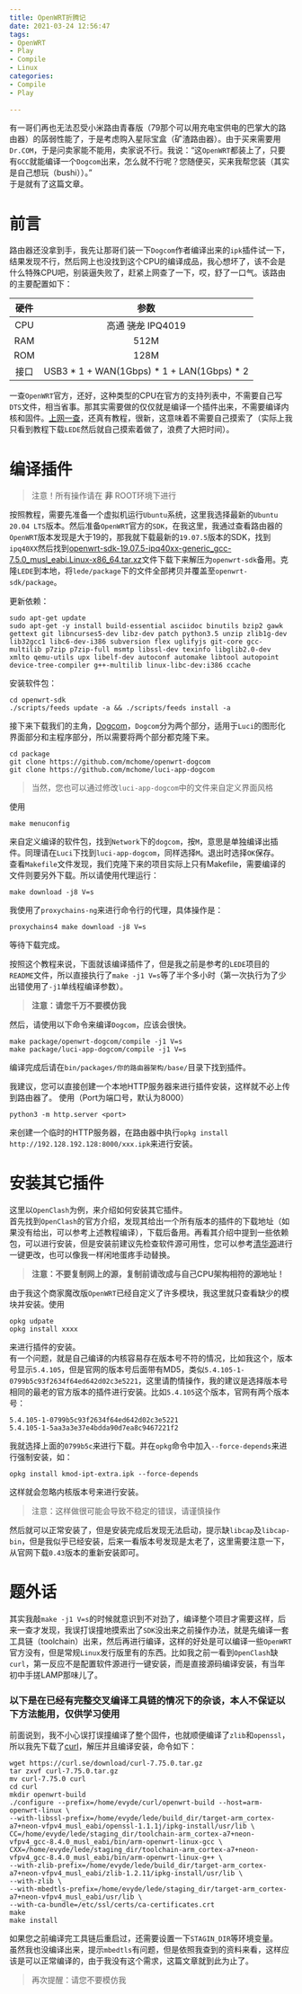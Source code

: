 ```yaml
---
title: OpenWRT折腾记
date: 2021-03-24 12:56:47  
tags:  
- OpenWRT  
- Play
- Compile
- Linux
categories:  
- Compile  
- Play  
  
---
```


有一哥们再也无法忍受小米路由青春版（79那个可以用充电宝供电的巴掌大的路由器）的孱弱性能了，于是考虑购入星际宝盒（矿渣路由器）。由于买来需要用`Dr.COM`，于是问卖家能不能用，卖家说不行。我说：“这`OpenWRT`都装上了，只要有`GCC`就能编译一个`Dogcom`出来，怎么就不行呢？您随便买，买来我帮您装（其实是自己想玩（bushi））。”  
于是就有了这篇文章。
<!--more--> 
# 前言
路由器还没拿到手，我先让那哥们装一下`Dogcom`作者编译出来的`ipk`插件试一下，结果发现不行，然后网上也没找到这个CPU的编译成品，我心想坏了，该不会是什么特殊CPU吧，别装逼失败了，赶紧上网查了一下，哎，舒了一口气。该路由的主要配置如下：  
  
|硬件|参数|
|:---:|:---:|
|CPU|高通 ~~骁龙~~ IPQ4019|
|RAM|512M|
|ROM|128M|
|接口|USB3 * 1 + WAN(1Gbps) * 1 + LAN(1Gbps) * 2|
  
  
一查`OpenWRT`官方，还好，这种类型的CPU在官方的支持列表中，不需要自己写`DTS`文件，相当省事。那其实需要做的仅仅就是编译一个插件出来，不需要编译内核和固件。[上网一查](https://jarviswwong.com/compile-ipk-separately-with-openwrt.html)，还真有教程，很新，这意味着不需要自己摸索了（实际上我只看到教程下载`LEDE`然后就自己摸索着做了，浪费了大把时间）。
  
# 编译插件
> 注意！所有操作请在 **非** ROOT环境下进行  
  
按照教程，需要先准备一个虚拟机运行`Ubuntu`系统，这里我选择最新的`Ubuntu 20.04 LTS`版本。然后准备`OpenWRT`官方的`SDK`，在我这里，我通过查看路由器的`OpenWRT`版本发现是大于19的，那我就下载最新的`19.07.5`版本的SDK，找到`ipq40XX`然后找到[openwrt-sdk-19.07.5-ipq40xx-generic_gcc-7.5.0_musl_eabi.Linux-x86_64.tar.xz](https://archive.openwrt.org/releases/19.07.5/targets/ipq40xx/generic/openwrt-sdk-19.07.5-ipq40xx-generic_gcc-7.5.0_musl_eabi.Linux-x86_64.tar.xz)文件下载下来解压为`openwrt-sdk`备用。克隆`LEDE`到本地，将`lede/package`下的文件全部拷贝并覆盖至`openwrt-sdk/package`。  

更新依赖：
```shell
sudo apt-get update
sudo apt-get -y install build-essential asciidoc binutils bzip2 gawk gettext git libncurses5-dev libz-dev patch python3.5 unzip zlib1g-dev lib32gcc1 libc6-dev-i386 subversion flex uglifyjs git-core gcc-multilib p7zip p7zip-full msmtp libssl-dev texinfo libglib2.0-dev xmlto qemu-utils upx libelf-dev autoconf automake libtool autopoint device-tree-compiler g++-multilib linux-libc-dev:i386 ccache
```

安装软件包：
```shell
cd openwrt-sdk
./scripts/feeds update -a && ./scripts/feeds install -a
```

接下来下载我们的主角，[Dogcom](https://github.com/mchome/openwrt-dogcom)，`Dogcom`分为两个部分，适用于`Luci`的图形化界面部分和主程序部分，所以需要将两个部分都克隆下来。
```shell
cd package
git clone https://github.com/mchome/openwrt-dogcom
git clone https://github.com/mchome/luci-app-dogcom
```
  
> 当然，您也可以通过修改`luci-app-dogcom`中的文件来自定义界面风格

使用
```shell
make menuconfig
```

来自定义编译的软件包，找到`Network`下的`dogcom`，按`M`，意思是单独编译出插件。同理请在`Luci`下找到`luci-app-dogcom`，同样选择`M`。退出时选择`OK`保存。  
查看`Makefile`文件发现，我们克隆下来的项目实际上只有Makefile，需要编译的文件则要另外下载。所以请使用代理运行：
```shell
make download -j8 V=s
```

我使用了`proxychains-ng`来进行命令行的代理，具体操作是：
```shell
proxychains4 make download -j8 V=s
```

等待下载完成。

按照这个教程来说，下面就该编译插件了，但是我之前是参考的`LEDE`项目的`README`文件，所以直接执行了`make -j1 V=s`等了半个多小时（第一次执行为了少出错使用了`-j1`单线程编译参数）。

> **注意：请您千万不要模仿我**

然后，请使用以下命令来编译`Dogcom`，应该会很快。
```shell
make package/openwrt-dogcom/compile -j1 V=s
make package/luci-app-dogcom/compile -j1 V=s
```

编译完成后请在`bin/packages/你的路由器架构/base/`目录下找到插件。

我建议，您可以直接创建一个本地HTTP服务器来进行插件安装，这样就不必上传到路由器了。
使用（Port为端口号，默认为8000）
```shell
python3 -m http.server <port>
```

来创建一个临时的HTTP服务器，在路由器中执行`opkg install http://192.128.192.128:8000/xxx.ipk`来进行安装。

# 安装其它插件
这里以`OpenClash`为例，来介绍如何安装其它插件。  
首先找到`OpenClash`的官方介绍，发现其给出一个所有版本的插件的下载地址（如果没有给出，可以参考上述教程编译），下载后备用。再看其介绍中提到一些依赖包，可以进行安装，但是安装前建议先检查软件源可用性，您可以参考[清华源](https://mirrors.tuna.tsinghua.edu.cn/help/openwrt/)进行一键更改，也可以像我一样闲地蛋疼手动替换。
  
> **注意：不要复制网上的源，复制前请改成与自己CPU架构相符的源地址！**

由于我这个商家魔改版`OpenWRT`已经自定义了许多模块，我这里就只查看缺少的模块并安装。使用
```shell
opkg udpate
opkg install xxxx
```

来进行插件的安装。  
有一个问题，就是自己编译的内核容易存在版本号不符的情况，比如我这个，版本号显示`5.4.105`，但是官网的版本号后面带有MD5，类似`5.4.105-1-0799b5c93f2634f64ed642d02c3e5221`，这里请酌情操作，我的建议是选择版本号相同的最老的官方版本的插件进行安装。比如`5.4.105`这个版本，官网有两个版本号：
```
5.4.105-1-0799b5c93f2634f64ed642d02c3e5221
5.4.105-1-5aa3a3e37e4bdda90d7ea8c9467221f2
```

我就选择上面的`0799b5c`来进行下载。并在`opkg`命令中加入`--force-depends`来进行强制安装，如：
```shell
opkg install kmod-ipt-extra.ipk --force-depends
```

这样就会忽略内核版本号来进行安装。
  
> 注意：这样做很可能会导致不稳定的错误，请谨慎操作

然后就可以正常安装了，但是安装完成后发现无法启动，提示缺`libcap`及`libcap-bin`，但是我似乎已经安装，后来一看版本号发现是太老了，这里需要注意一下，从官网下载`0.43`版本的重新安装即可。

# 题外话  
其实我敲`make -j1 V=s`的时候就意识到不对劲了，编译整个项目才需要这样，后来一查才发现，我误打误撞地摸索出了`SDK`没出来之前操作办法，就是先编译一套工具链（toolchain）出来，然后再进行编译，这样的好处是可以编译一些`OpenWRT`官方没有，但是常规`Linux`发行版里有的东西。比如我之前一看到`OpenClash`缺`curl`，第一反应不是配置软件源进行一键安装，而是直接源码编译安装，有当年初中手搓LAMP那味儿了。
### 以下是在已经有完整交叉编译工具链的情况下的杂谈，本人不保证以下方法能用，仅供学习使用
前面说到，我不小心误打误撞编译了整个固件，也就顺便编译了`zlib`和`openssl`，所以我先下载了[curl](https://curl.se)，解压并且编译安装，命令如下：
```shell
wget https://curl.se/download/curl-7.75.0.tar.gz
tar zxvf curl-7.75.0.tar.gz
mv curl-7.75.0 curl
cd curl
mkdir openwrt-build
./configure --prefix=/home/evyde/curl/openwrt-build --host=arm-openwrt-linux \
--with-libssl-prefix=/home/evyde/lede/build_dir/target-arm_cortex-a7+neon-vfpv4_musl_eabi/openssl-1.1.1j/ipkg-install/usr/lib \
CC=/home/evyde/lede/staging_dir/toolchain-arm_cortex-a7+neon-vfpv4_gcc-8.4.0_musl_eabi/bin/arm-openwrt-linux-gcc \
CXX=/home/evyde/lede/staging_dir/toolchain-arm_cortex-a7+neon-vfpv4_gcc-8.4.0_musl_eabi/bin/arm-openwrt-linux-g++ \
--with-zlib-prefix=/home/evyde/lede/build_dir/target-arm_cortex-a7+neon-vfpv4_musl_eabi/zlib-1.2.11/ipkg-install/usr/lib \
--with-zlib \
--with-mbedtls-prefix=/home/evyde/lede/staging_dir/target-arm_cortex-a7+neon-vfpv4_musl_eabi/usr/lib \
--with-ca-bundle=/etc/ssl/certs/ca-certificates.crt
make
make install
```

如果您之前编译完工具链后重启过，还需要设置一下`STAGIN_DIR`等环境变量。  
虽然我也没编译出来，提示`mbedtls`有问题，但是依照我查到的资料来看，这样应该是可以正常编译的，由于我没有这个需求，这篇文章就到此为止了。

> 再次提醒：请您不要模仿我
  
